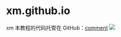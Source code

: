 # xm.github.io
xm
本教程的代码托管在 GitHub：[comment](https://god510.github.io/xm.github.io/comment)
![](https://god510.github.io/xm.github.io/img/web.png)
